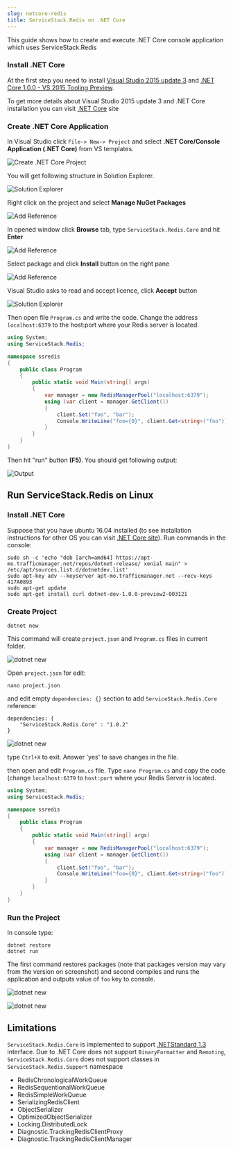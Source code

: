 ```yaml
---
slug: netcore-redis
title: ServiceStack.Redis on .NET Core
---
```


This guide shows how to create and execute .NET Core console application which
uses ServiceStack.Redis 

### Install .NET Core                                                                                                                                                           

At the first step you need to install [Visual Studio 2015 update 3](https://go.microsoft.com/fwlink/?LinkId=691129)  and [.NET Core 1.0.0 - VS 2015 Tooling Preview](https://go.microsoft.com/fwlink/?LinkId=817245).

To get more details about Visual Studio 2015 update 3 and .NET Core installation 
you can visit [.NET Core](https://www.microsoft.com/net/core#windows) site

### Create .NET Core Application

In Visual Studio click `File-> New-> Project` and select **.NET Core/Console Application (.NET Core)** 
from VS templates.

![Create .NET Core Project](images/1-CreateProject.png)

You will get following structure in Solution Explorer.

![Solution Explorer](images/2-Solution.png)

Right click on the project and select **Manage NuGet Packages**

![Add Reference](images/3-AddNugetPackage.png)

In opened window click **Browse** tab, type `ServiceStack.Redis.Core` and hit **Enter**

![Add Reference](images/4-SearchNugetPackage.png)

Select package and click **Install** button on the right pane

![Add Reference](images/5-InstallNugetPackage.png)

Visual Studio asks to read and accept licence, click **Accept** button

![Solution Explorer](images/6-AcceptLicence.png)

Then open file `Program.cs` and write the code. Change the address `localhost:6379` to the
host:port where your Redis server is located.

```csharp
using System;
using ServiceStack.Redis;

namespace ssredis
{
    public class Program
    {
        public static void Main(string[] args)
        {
            var manager = new RedisManagerPool("localhost:6379");
            using (var client = manager.GetClient())
            {
                client.Set("foo", "bar");
                Console.WriteLine("foo={0}", client.Get<string>("foo"));
            }
        }
    }
}
```

Then hit "run" button **(F5)**. You should get following output:

![Output](images/8-Output.png)

## Run ServiceStack.Redis on Linux

### Install .NET Core

Suppose that you have ubuntu 16.04 installed (to see installation instructions for other OS you can 
visit [.NET Core site](https://www.microsoft.com/net/core)). Run commands in the console:

    sudo sh -c 'echo "deb [arch=amd64] https://apt-mo.trafficmanager.net/repos/dotnet-release/ xenial main" > /etc/apt/sources.list.d/dotnetdev.list'
    sudo apt-key adv --keyserver apt-mo.trafficmanager.net --recv-keys 417A0893
    sudo apt-get update
    sudo apt-get install curl dotnet-dev-1.0.0-preview2-003121

### Create Project

    dotnet new

This command will create `project.json` and `Program.cs` files in current folder.

![dotnet new](images/9-dotnetnew.png)

Open `project.json` for edit:

    nano project.json

and edit empty `dependencies: {}` section to add `ServiceStack.Redis.Core` reference:
    
    dependencies: {
        "ServiceStack.Redis.Core" : "1.0.2"
    }

![dotnet new](images/10-projectjson.png)

type `Ctrl+X` to exit. Answer 'yes' to save changes in the file.

then open and edit `Program.cs` file. Type `nano Program.cs` and copy the code
(change `localhost:6379` to `host:port` where your Redis Server is located.

```csharp
using System;
using ServiceStack.Redis;

namespace ssredis
{
    public class Program
    {
        public static void Main(string[] args)
        {
            var manager = new RedisManagerPool("localhost:6379");
            using (var client = manager.GetClient())
            {
                client.Set("foo", "bar");
                Console.WriteLine("foo={0}", client.Get<string>("foo"));
            }
        }
    }
}
```
### Run the Project

In console type:

    dotnet restore
    dotnet run

The first command restores packages (note that packages version may vary from the version on screenshot) and second compiles and runs the application
 and outputs value of `foo` key to console.

![dotnet new](images/11-dotnetrestore.png)

![dotnet new](images/12-dotnetrun.png)

## Limitations

`ServiceStack.Redis.Core` is implemented to support [.NETStandard 1.3](https://github.com/dotnet/corefx/blob/master/Documentation/architecture/net-platform-standard.md) interface.
Due to .NET Core does not support `BinaryFormatter` and `Remoting`, `ServiceStack.Redis.Core` does not support classes in `ServiceStack.Redis.Support` namespace

 - RedisChronologicalWorkQueue
 - RedisSequentionalWorkQueue
 - RedisSimpleWorkQueue
 - SerializingRedisClient
 - ObjectSerializer
 - OptimizedObjectSerializer
 - Locking.DistributedLock
 - Diagnostic.TrackingRedisClientProxy
 - Diagnostic.TrackingRedisClientManager
